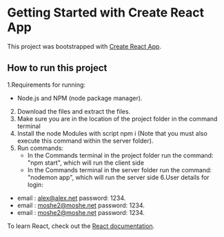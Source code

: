 # Getting Started with Create React App

This project was bootstrapped with [Create React App](https://github.com/facebook/create-react-app).

## How to run this project
1.Requirements for running:
 - Node.js and NPM (node package manager).
2. Download the files and extract the files.
3. Make sure you are in the location of the project folder in the command terminal
4. Install the node Modules with script npm i (Note that you must also execute this command within the server folder).
5. Run commands:
   - In the Commands terminal in the project folder run the command: "npm start", which will run the client side
   - In the Commands terminal in the server folder run the command: "nodemon app", which will run the server side
6.User details for login:
 - email : alex@alex.net password: 1234.
 - email : moshe2@moshe.net password: 1234.
 - email : moshe2@moshe.net password: 1234.




To learn React, check out the [React documentation](https://reactjs.org/).
